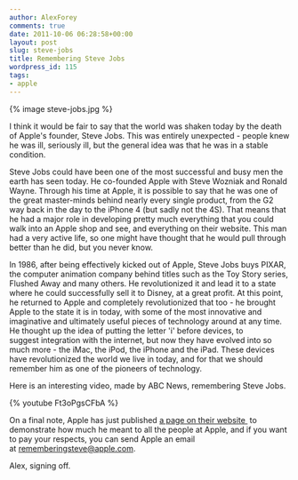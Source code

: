```yaml
---
author: AlexForey
comments: true
date: 2011-10-06 06:28:58+00:00
layout: post
slug: steve-jobs
title: Remembering Steve Jobs
wordpress_id: 115
tags:
- apple
---
```


{% image steve-jobs.jpg %}

I think it would be fair to say that the world was shaken today by the death of Apple's founder, Steve Jobs. This was entirely unexpected - people knew he was ill, seriously ill, but the general idea was that he was in a stable condition.

Steve Jobs could have been one of the most successful and busy men the earth has seen today. He co-founded Apple with Steve Wozniak and Ronald Wayne. Through his time at Apple, it is possible to say that he was one of the great master-minds behind nearly every single product, from the G2 way back in the day to the iPhone 4 (but sadly not the 4S). That means that he had a major role in developing pretty much everything that you could walk into an Apple shop and see, and everything on their website. This man had a very active life, so one might have thought that he would pull through better than he did, but you never know.

In 1986, after being effectively kicked out of Apple, Steve Jobs buys PIXAR, the computer animation company behind titles such as the Toy Story series, Flushed Away and many others. He revolutionized it and lead it to a state where he could successfully sell it to Disney, at a great profit. At this point, he returned to Apple and completely revolutionized that too - he brought Apple to the state it is in today, with some of the most innovative and imaginative and ultimately useful pieces of technology around at any time. He thought up the idea of putting the letter 'i' before devices, to suggest integration with the internet, but now they have evolved into so much more - the iMac, the iPod, the iPhone and the iPad. These devices have revolutionized the world we live in today, and for that we should remember him as one of the pioneers of technology.

Here is an interesting video, made by ABC News, remembering Steve Jobs.

{% youtube Ft3oPgsCFbA %}

On a final note, Apple has just published [a page on their website ](http://http://www.apple.com/uk/stevejobs/) to demonstrate how much he meant to all the people at Apple, and if you want to pay your respects, you can send Apple an email at [rememberingsteve@apple.com](mailto:rememberingsteve@apple.com).

Alex, signing off.
